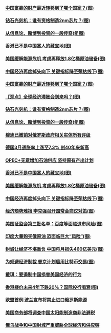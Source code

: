 #### [中国富豪的财产最近转移到了哪个国家？(图)](../pages/p5/1002219.md) 
#### [钻石光刻机：谁有资格制造2nm芯片？(图)](../pages/p5/1002209.md) 
#### [从信息论、赌博到投资的一段传奇(组图)](../pages/p5/1002203.md) 
#### [香港已不是中国富人的藏宝地(图)](../pages/p5/1002173.md) 
#### [美国缓解能源危机 考虑再释放1.8亿桶原油储备(图)](../pages/p5/1002167.md) 
#### [中国经济再度掉头向下 关键指标降至荣枯线下(图)](../pages/p5/1002161.md) 
#### [中国富豪的财产最近转移到了哪个国家？(图)](../pages/p5/1002219.md) 
#### [【观点】全球经济滞胀会到来吗？(图)](../pages/p5/1002205.md) 
#### [钻石光刻机：谁有资格制造2nm芯片？(图)](../pages/p5/1002209.md) 
#### [从信息论、赌博到投资的一段传奇(组图)](../pages/p5/1002203.md) 
#### [穆迪已撤销对俄罗斯政府相关实体所有评级](../pages/p5/1002190.md) 
#### [德国3月通胀率上涨至7.3% 创40年来新高](../pages/p5/1002189.md) 
#### [OPEC+无意增加石油供应 坚持原有产出计划](../pages/p5/1002175.md) 
#### [香港已不是中国富人的藏宝地(图)](../pages/p5/1002173.md) 
#### [美国缓解能源危机 考虑再释放1.8亿桶原油储备(图)](../pages/p5/1002167.md) 
#### [中国经济再度掉头向下 关键指标降至荣枯线下(图)](../pages/p5/1002161.md) 
#### [经济颓势难挡 李克强召开国常会商议对策(图)](../pages/p5/1002159.md) 
#### [美国证监会第三批名单：百度等面临退市风险(图)](../pages/p5/1002135.md) 
#### [印度大量购买俄原油 恐面临巨大“风险”(图)](../pages/p5/1002124.md) 
#### [封城让经济不堪重负 中国将月损失460亿美元(图)](../pages/p5/1002096.md) 
#### [为规避经济制裁 普京计划启用比特币交易(图)](../pages/p5/1002087.md) 
#### [戴琪：要遏制中国损害美国经济的行为](../pages/p5/1002098.md) 
#### [香港楼价未来4年下跌20%？国际投行唱衰(图)](../pages/p5/1002079.md) 
#### [欧盟首例 波兰宣布将禁止进口俄罗斯能源](../pages/p5/1002060.md) 
#### [美国商务部将调查中国太阳能制造商非法避税](../pages/p5/1002058.md) 
#### [俄乌战争和中国封城严重威胁全球经济和供应链](../pages/p5/1002056.md) 
